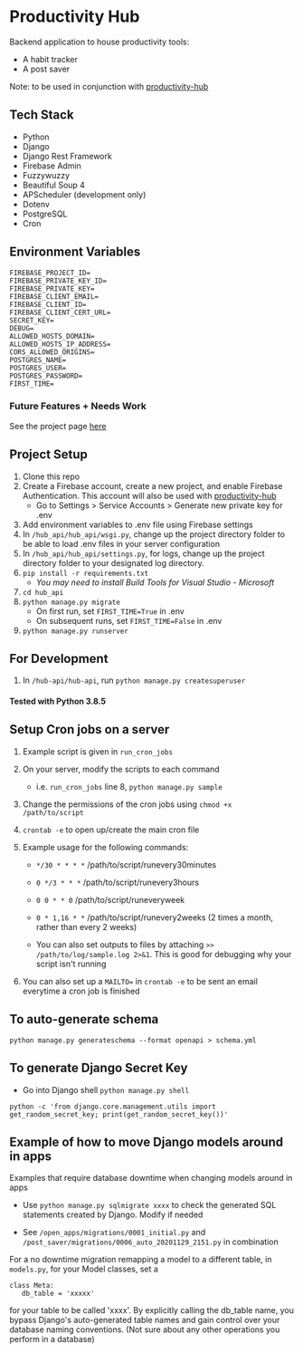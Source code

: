 # Productivity Hub

Backend application to house productivity tools:

- A habit tracker
- A post saver

Note: to be used in conjunction with [productivity-hub](https://github.com/nicholaspung/productivity-hub)

## Tech Stack

- Python
- Django
- Django Rest Framework
- Firebase Admin
- Fuzzywuzzy
- Beautiful Soup 4
- APScheduler (development only)
- Dotenv
- PostgreSQL
- Cron

## Environment Variables

```
FIREBASE_PROJECT_ID=
FIREBASE_PRIVATE_KEY_ID=
FIREBASE_PRIVATE_KEY=
FIREBASE_CLIENT_EMAIL=
FIREBASE_CLIENT_ID=
FIREBASE_CLIENT_CERT_URL=
SECRET_KEY=
DEBUG=
ALLOWED_HOSTS_DOMAIN=
ALLOWED_HOSTS_IP_ADDRESS=
CORS_ALLOWED_ORIGINS=
POSTGRES_NAME=
POSTGRES_USER=
POSTGRES_PASSWORD=
FIRST_TIME=
```

### Future Features + Needs Work

See the project page [here](https://github.com/nicholaspung/productivity-hub-api/projects/1)

## Project Setup

1. Clone this repo
2. Create a Firebase account, create a new project, and enable Firebase Authentication. This account will also be used with [productivity-hub](https://github.com/nicholaspung/productivity-hub)
   - Go to Settings > Service Accounts > Generate new private key for .env
3. Add environment variables to .env file using Firebase settings
4. In `/hub_api/hub_api/wsgi.py`, change up the project directory folder to be able to load .env files in your server configuration
5. In `/hub_api/hub_api/settings.py`, for logs, change up the project directory folder to your designated log directory.
6. `pip install -r requirements.txt`
   - _You may need to install Build Tools for Visual Studio - Microsoft_
7. `cd hub_api`
8. `python manage.py migrate`
   - On first run, set `FIRST_TIME=True` in .env
   - On subsequent runs, set `FIRST_TIME=False` in .env
9. `python manage.py runserver`

## For Development

1. In `/hub-api/hub-api`, run `python manage.py createsuperuser`

#### Tested with Python 3.8.5

## Setup Cron jobs on a server

1. Example script is given in `run_cron_jobs`
2. On your server, modify the scripts to each command
   - i.e. `run_cron_jobs` line 8, `python manage.py sample`
3. Change the permissions of the cron jobs using `chmod +x /path/to/script`
4. `crontab -e` to open up/create the main cron file
5. Example usage for the following commands:

   - `*/30 * * * *` /path/to/script/runevery30minutes
   - `0 */3 * * *` /path/to/script/runevery3hours
   - `0 0 * * 0` /path/to/script/runeveryweek
   - `0 * 1,16 * *` /path/to/script/runevery2weeks (2 times a month, rather than every 2 weeks)

   - You can also set outputs to files by attaching `>> /path/to/log/sample.log 2>&1`. This is good for debugging why your script isn't running

6. You can also set up a `MAILTO=` in `crontab -e` to be sent an email everytime a cron job is finished

## To auto-generate schema

`python manage.py generateschema --format openapi > schema.yml`

## To generate Django Secret Key

- Go into Django shell `python manage.py shell`

`python -c 'from django.core.management.utils import get_random_secret_key; print(get_random_secret_key())'`

## Example of how to move Django models around in apps

Examples that require database downtime when changing models around in apps

- Use `python manage.py sqlmigrate xxxx` to check the generated SQL statements created by Django. Modify if needed

- See `/open_apps/migrations/0001_initial.py` and `/post_saver/migrations/0006_auto_20201129_2151.py` in combination

For a no downtime migration remapping a model to a different table, in `models.py`, for your Model classes, set a

```
class Meta:
   db_table = 'xxxxx'
```

for your table to be called 'xxxx'. By explicitly calling the db_table name, you bypass Django's auto-generated table names and gain control over your database naming conventions. (Not sure about any other operations you perform in a database)
